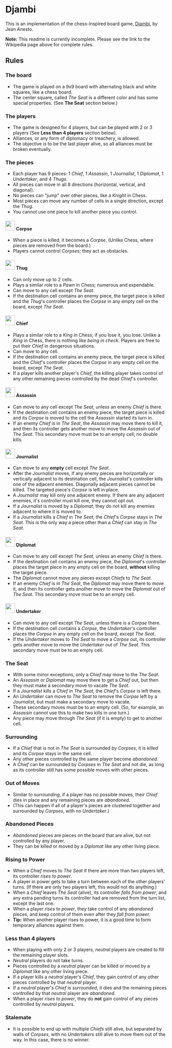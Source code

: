 # Djambi
This is an implementation of the chess-inspired board game, [Djambi][1], by Jean Anesto.

__Note:__ This readme is currently incomplete.  Please see the link to the Wikipedia page above for complete rules.

## Rules

### The board
- The game is played on a 9x9 board with alternating black and white squares, like a chess board.
- The center square, called _The Seat_ is a different color and has some special properties. (See **The Seat** section below.)

### The players
- The game is designed for 4 players, but can be played with 2 or 3 players (See **Less than 4 players** section below).
- Alliances, or any form of diplomacy or treachery, is allowed.
- The objective is to be the last player alive, so all alliances must be broken eventually.

### The pieces
- Each player has 9 pieces: 1 _Chief_, 1 _Assassin_, 1 _Journalist_, 1 _Diplomat_, 1 _Undertaker_, and 4 _Thugs_. 
- All pieces can move in all 8 directions (horizontal, vertical, and diagonal).
- No pieces can "jump" over other pieces, like a _Knight_ in Chess.
- Most pieces can move any number of cells in a single direction, except the _Thug_.
- You cannot use one piece to kill another piece you control.

#### <img src="https://github.com/JamesFaix/Djambi3/blob/master/client/wpf/Djambi3.UI/Images/corpse.png" width="30"> Corpse
- When a piece is killed, it becomes a _Corpse_. (Unlike Chess, where pieces are removed from the board.)
- Players cannot control _Corpses_; they act as obstacles.

#### <img src="https://github.com/JamesFaix/Djambi3/blob/master/client/wpf/Djambi3.UI/Images/thug.png" width="30"> Thug
- Can only move up to 2 cells.
- Plays a similar role to a _Pawn_ in Chess; numerous and expendable.
- Can move to any cell except _The Seat_.
- If the destination cell contains an enemy piece, the target piece is killed and the _Thug_'s controller places the _Corpse_ in any empty cell on the board, except _The Seat_.
	
#### <img src="https://github.com/JamesFaix/Djambi3/blob/master/client/wpf/Djambi3.UI/Images/chief.png" width="30"> Chief
- Plays a similar role to a _King_ in Chess; if you lose it, you lose. Unlike a _King_ in Chess, there is nothing like _being in check_. Players are free to put their _Chief_ in dangerous situations.
- Can move to any cell.
- If the destination cell contains an enemy piece, the target piece is killed and the _Chief_'s controller places the _Corpse_ in any empty cell on the board, except _The Seat_.
- If a player kills another player's _Chief_, the killing player takes control of any other remaining pieces controlled by the dead _Chief_'s controller.

#### <img src="https://github.com/JamesFaix/Djambi3/blob/master/client/wpf/Djambi3.UI/Images/assassin.png" width="30"> Assassin
- Can move to any cell except _The Seat_, unless an enemy _Chief_ is there. 
- If the destination cell contains an enemy piece, the target piece is killed and its _Corpse_ is moved to the cell the _Assassin_ started its turn in.
- If an enemy _Chief_ is in _The Seat_, the _Assassin_ may move there to kill it, and then its controller gets another move to move the _Assassin_ out of _The Seat_. This secondary move must be to an empty cell; no double kills.

#### <img src="https://github.com/JamesFaix/Djambi3/blob/master/client/wpf/Djambi3.UI/Images/journalist.png" width="30"> Journalist
- Can move to any **empty** cell except _The Seat_.
- After the _Journalist_ moves, if any enemy pieces are horizontally or vertically adjacent to its destination cell, the _Journalist_'s controller kills one of the adjacent enemies. Diagonally adjacent pieces cannot be killed. The targeted piece's _Corpse_ is left in place.
- A _Journalist_ may kill only one adjacent enemy. If there are any adjacent enemies, it's controller must kill one, they cannot opt out.
- If a _Journalist_ is moved by a _Diplomat_, they do not kill any enemies adjacent to where it is moved to.
- If a _Journalist_ kills a _Chief_ in _The Seat_, the _Chief_'s _Corpse_ stays in _The Seat_. This is the only way a piece other than a _Chief_ can stay in _The Seat_.

#### <img src="https://github.com/JamesFaix/Djambi3/blob/master/client/wpf/Djambi3.UI/Images/diplomat.png" width="30"> Diplomat
- Can move to any cell except _The Seat_, unless an enemy _Chief_ is there.
- If the destination cell contains an enemy piece, the _Diplomat_'s controller places the target piece in any empty cell on the board, **without** killing the target piece. 
- The _Diplomat_ cannot move any pieces except _Chiefs_ to _The Seat_.
- If an enemy _Chief_ is in _The Seat_, the _Diplomat_ may move there to move it, and then its controller gets another move to move the _Diplomat_ out of _The Seat_. This secondary move must be to an empty cell.

#### <img src="https://github.com/JamesFaix/Djambi3/blob/master/client/wpf/Djambi3.UI/Images/undertaker.png" width="30"> Undertaker
- Can move to any cell except _The Seat_, unless there is a _Corpse_ there.
- If the destination cell contains a _Corpse_, the _Undertaker_'s controller places the _Corpse_ in any empty cell on the board, except _The Seat_.
- If the _Undertaker_ moves to _The Seat_ to move a _Corpse_ out, its controller gets another move to move the _Undertaker_ out of _The Seat_. This secondary move must be to an empty cell.

### The Seat
- With some minor exceptions, only a _Chief_ may move to the _The Seat_.
- An _Assassin_ or _Diplomat_ may move there to get a _Chief_ out, but then they must make a secondary move to vacate _The Seat_. 
- If a _Journalist_ kills a _Chief_ in _The Seat_, the _Chief_'s _Corpse_ is left there.
- An _Undertaker_ can move to _The Seat_ to remove the _Corpse_ left by a _Journalist_, but must make a secondary move to vacate.
- These secondary moves must be to an empty cell. (So, for example, an _Assassin_ cannot use this to make two kills in one turn.)
- Any piece may move through _The Seat_ (if it is empty) to get to another cell.

### Surrounding
- If a _Chief_ that is not in _The Seat_ is surrounded by _Corpses_, it is killed and its _Corpse_ stays in the same cell.
- Any other pieces controlled by the same player become _abandoned_.
- A _Chief_ can be surrounded by _Corpses_ in _The Seat_ and not die, as long as its controller still has some possible moves with other pieces.

### Out of Moves
- Similar to _surrounding_, if a player has no possible moves, their _Chief_ dies in place and any remaining pieces are _abandoned_.
- (This can happen if all of a player's pieces are clustered together and surrounded by _Corpses_, with no _Undertaker_.)

### Abandoned Pieces
- _Abandoned_ pieces are pieces on the board that are alive, but not controlled by any player. 
- They can be killed or moved by a _Diplomat_ like any other living piece.

### Rising to Power
- When a _Chief_ moves to _The Seat_ if there are more than two players left, its controller _rises to power_. 
- A player in power gets to take a turn between each of the other players' turns. (If there are only two players left, this would not do anything.)
- When a _Chief_ leaves _The Seat_ (alive), its controller _falls from power_, and any extra pending turns its controller had are removed from the turn list, except the last one.
- When a player _rises to power_, they take control of any _abandoned_ pieces, and keep control of them even after they _fall from power_.
- **Tip:** When another player rises to power, it is a good time to form temporary alliances against them.

### Less than 4 players
- When playing with only 2 or 3 players, _neutral_ players are created to fill the remaining player slots.
- _Neutral_ players do not take turns.
- Pieces controlled by a _neutral_ player can be killed or moved by a _Diplomat_ like any other living piece.
- If a player kills a _neutral_ player's _Chief_, they gain control of any other pieces controlled by that _neutral_ player.
- If a _neutral_ player's _Chief_ is _surrounded_, it dies and the remaining pieces controlled by that _neutral_ player are _abandoned_.
- When a player _rises to power_, they do **not** gain control of any pieces controlled by _neutral_ players.

### Stalemate
- It is possible to end up with multiple _Chiefs_ still alive, but separated by walls of _Corpses_, with no _Undertakers_ still alive to move them out of the way. In this case, there is no winner.

 [1]: https://en.wikipedia.org/wiki/Djambi
